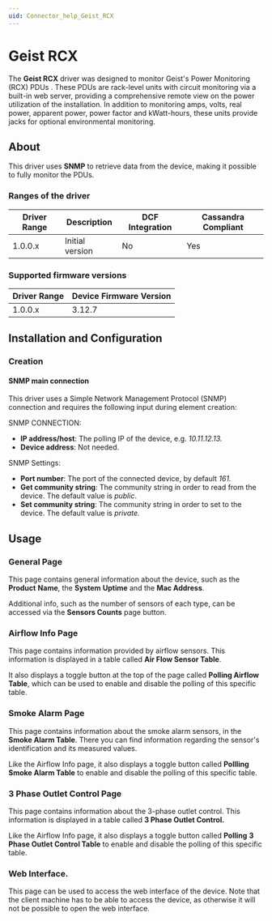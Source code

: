 ```yaml
---
uid: Connector_help_Geist_RCX
---
```


# Geist RCX

The **Geist RCX** driver was designed to monitor Geist's Power Monitoring (RCX) PDUs . These PDUs are rack-level units with circuit monitoring via a built-in web server, providing a comprehensive remote view on the power utilization of the installation. In addition to monitoring amps, volts, real power, apparent power, power factor and kWatt-hours, these units provide jacks for optional environmental monitoring.

## About

This driver uses **SNMP** to retrieve data from the device, making it possible to fully monitor the PDUs.

### Ranges of the driver

| **Driver Range** | **Description** | **DCF Integration** | **Cassandra Compliant** |
|------------------|-----------------|---------------------|-------------------------|
| 1.0.0.x          | Initial version | No                  | Yes                     |

### Supported firmware versions

| **Driver Range** | **Device Firmware Version** |
|------------------|-----------------------------|
| 1.0.0.x          | 3.12.7                      |

## Installation and Configuration

### Creation

#### SNMP main connection

This driver uses a Simple Network Management Protocol (SNMP) connection and requires the following input during element creation:

SNMP CONNECTION:

- **IP address/host**: The polling IP of the device, e.g. *10.11.12.13.*
- **Device address**: Not needed.

SNMP Settings:

- **Port number**: The port of the connected device, by default *161.*
- **Get community string**: The community string in order to read from the device. The default value is *public*.
- **Set community string**: The community string in order to set to the device. The default value is *private.*

## Usage

### General Page

This page contains general information about the device, such as the **Product** **Name**, the **System** **Uptime** and the **Mac Address**.

Additional info, such as the number of sensors of each type, can be accessed via the **Sensors Counts** page button.

### Airflow Info Page

This page contains information provided by airflow sensors. This information is displayed in a table called **Air Flow Sensor Table**.

It also displays a toggle button at the top of the page called **Polling Airflow Table**, which can be used to enable and disable the polling of this specific table.

### Smoke Alarm Page

This page contains information about the smoke alarm sensors, in the **Smoke Alarm Table**. There you can find information regarding the sensor's identification and its measured values.

Like the Airflow Info page, it also displays a toggle button called **Pollling Smoke Alarm Table** to enable and disable the polling of this specific table.

### 3 Phase Outlet Control Page

This page contains information about the 3-phase outlet control. This information is displayed in a table called **3 Phase Outlet Control.**

Like the Airflow Info page, it also displays a toggle button called **Polling** **3 Phase Outlet Control Table** to enable and disable the polling of this specific table.

### Web Interface.

This page can be used to access the web interface of the device. Note that the client machine has to be able to access the device, as otherwise it will not be possible to open the web interface.
